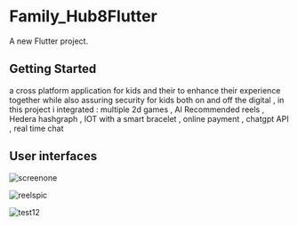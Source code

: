 # Family_Hub8Flutter

A new Flutter project.

## Getting Started

a cross platform application for kids and their to enhance their experience together while also assuring security for kids both on and off the digital , in this project i integrated : multiple 2d games , AI Recommended reels , Hedera hashgraph , IOT with a smart bracelet , online payment , chatgpt API , real time chat

## User interfaces

![screenone](https://github.com/ihebdebbech/Familyhub_flutter/assets/80250097/8218f85a-799c-4f69-9fbe-9e5149c567dc)

![reelspic](https://github.com/ihebdebbech/Familyhub_flutter/assets/80250097/ffcf4617-0be5-4bd8-b8ac-d79d51531dab)

![test12](https://github.com/ihebdebbech/Familyhub_flutter/assets/80250097/d8eae9cf-a41b-4c3a-9ca9-69eca960eb60)
